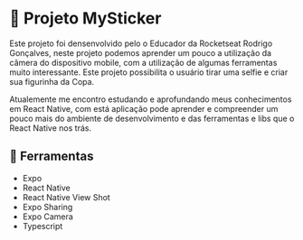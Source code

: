 # 🚀 Projeto MySticker

  Este projeto foi densenvolvido pelo o Educador da Rocketseat Rodrigo Gonçalves, neste projeto podemos aprender um pouco a utilização da câmera do dispositivo mobile, com a utilização de algumas ferramentas muito interessante. Este projeto possibilita o usuário tirar uma selfie e criar sua figurinha da Copa.

  Atualemente me encontro estudando e aprofundando meus conhecimentos em React Native, com está aplicação pode aprender e compreender um pouco mais do ambiente de desenvolvimento e das ferramentas e libs que o React Native nos trás.

## 🔧 Ferramentas
  
  <ul>
    <li>Expo</li>
    <li>React Native</li>
    <li>React Native View Shot</li>
    <li>Expo Sharing</li>
    <li>Expo Camera</li>
    <li>Typescript</li>
  </ul>
